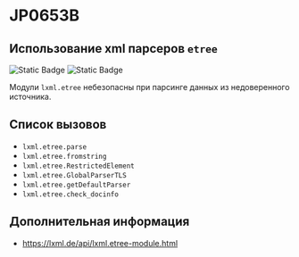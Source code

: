 # JP0653B
## Использование xml парсеров `etree`

![Static Badge](https://img.shields.io/badge/%D0%A1%D1%82%D0%B5%D0%BF%D0%B5%D0%BD%D1%8C%20%D0%BA%D1%80%D0%B8%D1%82%D0%B8%D1%87%D0%BD%D0%BE%D1%81%D1%82%D0%B8-%D1%81%D1%80%D0%B5%D0%B4%D0%BD%D1%8F%D1%8F-yellow?style=for-the-badge)
![Static Badge](https://img.shields.io/badge/%D0%94%D0%BE%D1%81%D1%82%D0%BE%D0%B2%D0%B5%D1%80%D0%BD%D0%BE%D1%81%D1%82%D1%8C%20%D0%BE%D0%BF%D1%80%D0%B5%D0%B4%D0%B5%D0%BB%D0%B5%D0%BD%D0%B8%D1%8F-%D0%B2%D1%8B%D1%81%D0%BE%D0%BA%D0%B0%D1%8F-red?style=for-the-badge)

Модули `lxml.etree` небезопасны при парсинге данных из недоверенного источника.

## Список вызовов

* `lxml.etree.parse`
* `lxml.etree.fromstring`
* `lxml.etree.RestrictedElement`
* `lxml.etree.GlobalParserTLS`
* `lxml.etree.getDefaultParser`
* `lxml.etree.check_docinfo`

## Дополнительная информация

* <https://lxml.de/api/lxml.etree-module.html>
